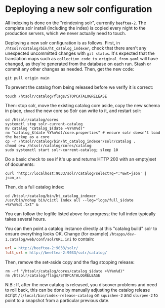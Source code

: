 # Deploying a new solr configuration

All indexing is done on the "reindexing solr", currently
`beeftea-2`. The complete solr install (including the index) is copied
every night to the production servers, which we never actually need to 
touch.

Deploying a new solr configuration is as follows. First, in
`/htsolr/catalog/bin/ht_catalog_indexer`, check that there aren't any
unexpected uncommitted changes with `git status`. It's expected that the
translation maps such as `collection_code_to_original_from.yaml` will have
changed, as they're generated from the database on each run. Stash or commit
any other changes as needed. Then, get the new code:

```shell
git pull origin main
```

To prevent the catalog from being released before we verify it is correct:

```shell
touch /htsolr/catalog/flags/STOPCATALOGRELEASE 
```

Then: stop solr, move the existing catalog core aside, copy the new schema in place,
`chmod` the new core so Solr can write to it, and restart solr:

```shell
cd /htsolr/catalog/cores
systemctl stop solr-current-catalog
mv catalog "catalog_$(date +%Y%m%d)"
rm "catalog_$(date %Y%m%d)/core.properties" # ensure solr doesn't load the backup as a core
cp -r /htsolr/catalog/bin/ht_catalog_indexer/solr/catalog .
chmod o+w /htsolr/catalog/cores/catalog
sudo systemctl start solr-current-catalog; sleep 10
```

Do a basic check to see if it's up and returns HTTP 200 with an empty)set of documents:

```shell
curl 'http://localhost:9033/solr/catalog/select?q=*:*&wt=json' | json_xs
```

Then, do a full catalog index:
```shell
cd /htsolr/catalog/bin/ht_catalog_indexer
/usr/bin/nohup bin/cictl index all --log="logs/full_$(date +%Y%m%d).txt" &
```

You can follow the logfile listed above for progress; the full index typically takes 
several hours.

You can then point a catalog instance directly at this "catalog build" solr to ensure
everything looks OK. Change (for example) `/htapps/dev-1.catalog/web/conf/solrURL.ini`
to contain:

```ini
url = http://beeftea-2:9033/solr/
full_url = http://beeftea-2:9033/solr/catalog/
```

Then, remove the set-aside copy and the flag stopping release:

```
rm -rf "/htsolr/catalog/cores/catalog_$(date +%Y%m%d)"
rm /htsolr/catalog/flags/STOPCATALOGRELEASE
```

N.B.: If, after the new catalog is released, you discover problems and need to roll back, 
this can be done by manually adjusting the catalog release script 
`/l/local/bin/index-release-catalog` on `squishee-2` and `slurpee-2` to point 
to a snapshot from a particular previous date.


